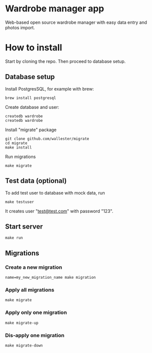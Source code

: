 # Wardrobe manager app
Web-based open source wardrobe manager with easy data entry and photos import.

# How to install

Start by cloning the repo. Then proceed to database setup.

## Database setup

Install PostgresSQL, for example with brew:

	brew install postgresql

Create database and user:

	createdb wardrobe
	createdb wardrobe

Install "migrate" package

	git clone github.com/wallester/migrate
	cd migrate
	make install

Run migrations

	make migrate

## Test data (optional)

To add test user to database with mock data, run

	make testuser

It creates user "test@test.com" with password "123".

## Start server

	make run

## Migrations

### Create a new migration

	name=my_new_migration_name make migration

### Apply all migrations

	make migrate

### Apply only one migration

	make migrate-up

### Dis-apply one migration

	make migrate-down

